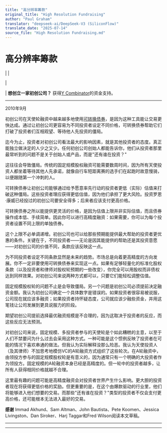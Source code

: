 ```yaml
---
title: "高分辨率筹款"
original_title: "High Resolution Fundraising"
author: "Paul Graham"
translator: "deepseek-ai/DeepSeek-V3 (SiliconFlow)"
translate_date: "2025-07-14"
source_file: "High Resolution Fundraising.md"
---
```


# 高分辨率筹款

| | [](index.html)  
  
|   
  
|  **想创立一家初创公司？** 获得[Y Combinator](http://ycombinator.com/apply.html)的资金支持。    
  
---  
  
2010年9月  
  
初创公司在天使轮融资中越来越多地使用[可转换债券](http://twitter.com/paulg/status/22319113993)，是因为这种工具能让交易更快达成。通过让初创公司更容易为不同投资者设定不同价格，可转换债券帮助它们打破了投资者们互相观望、等待他人先投资的僵局。  
  
迄今为止，投资者对初创公司看法最大的影响因素，就是其他投资者的态度。真正能独立做决定的人少之又少。任何初创公司创始人都能告诉你，他们从投资者那里最常听到的问题不是关于创始人或产品，而是"还有谁在投资？"  
  
这往往会导致僵局。传统的固定规模股权融资可能需要数周时间，因为所有天使投资人都坐着等待其他人先承诺，就像自行车短距离赛的选手们在起跑时故意慢骑，以便跟随第一个冲刺的人。  
  
可转换债券让初创公司能够通过给予愿意率先行动的投资者更低（实际）估值来打破这种僵局。这些投资者理应获得更低估值，因为他们承担了更大风险。投资罗恩·康威已经投过的初创公司要安全得多；后来者应该支付更高价格。  
  
可转换债券之所以能提供更灵活的价格，是因为估值上限并非实际估值，而且债券操作成本低、手续简单。因此你可以进行高精度融资：如果需要，你可以为每个投资者设置不同上限的单独债券。  
  
这个上限不必单调递增。初创公司也可以给那些预期能提供最大帮助的投资者更优惠的条件。关键在于，不同投资者——无论是因其能提供的帮助还是其投资意愿——对初创公司的价值不同，条款应该反映这一点。  
  
为不同投资者设定不同条款显然是未来的趋势。市场总是向着更高精度的方向发展。你不一定非要使用可转换债券来实现这一点。如果有足够轻量化的标准化股权条款（以及投资者和律师对股权轮预期的一些改变），你完全可以用股权而非债权达到同样效果。对初创公司来说两种方式都可以，只要它们能轻松调整估值。  
  
固定规模股权轮的问题不止是会导致僵局。另一个问题是初创公司必须提前决定融资金额。我认为初创公司确定一个具体数字是错误的。如果投资者很容易被说服，公司现在就应该多融资；如果投资者持怀疑态度，公司就应该少融些资金，并用这笔钱让公司发展到更具说服力的阶段。  
  
期望初创公司提前选择最优融资规模是不合理的，因为这取决于投资者的反应，而这些反应无法预测。  
  
对初创公司来说，固定规模、多投资者参与的天使轮是个如此糟糕的主意，以至于人们不禁要问为什么过去会采用这种方式。一种可能是这个惯例反映了投资者在可能的情况下喜欢串通的做法。但我认为实际解释没那么险恶。我认为天使投资人（及其律师）不加思考地模仿VC的A轮融资方式组织了这些轮次。在A轮融资中，由领投方参与的固定规模股权轮是有意义的，因为通常只有一个明确的大投资者作为领投方。固定规模的A轮融资本身已经是高精度的。但一轮中的投资者越多，让所有人获得相同价格就越不合理。  
  
这里最有趣的问题可能是高精度融资会对投资者世界产生什么影响。更大胆的投资者现在将获得更低价格的奖励。但更重要的是，在这个由爆款驱动的行业里，他们将能够进入他们想要的交易。而那些"还有谁在投资？"类型的投资者不仅会支付更高价格，还可能根本无法进入最好的交易。  
  
  
  
  
  
  
  
 **感谢** Immad Akhund、Sam Altman、John Bautista、Pete Koomen、Jessica Livingston、Dan Siroker、Harj Taggar和Fred Wilson阅读本文草稿。

***  
  
---